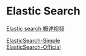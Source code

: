 # Elastic Search

[Elastic search 概述视频](./ElasticSearch.mp4)  

[ElasticSearch-Simple](ElasticSearch-Simple.md)  
[ElasticSearch-Official](ElasticSearch-Official.md)  

